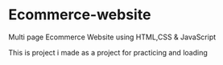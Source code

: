 # Ecommerce-website
Multi page Ecommerce Website using HTML,CSS &amp; JavaScript

This is project i made as a project for practicing and loading

